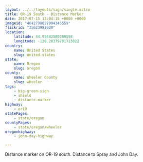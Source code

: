 ```yaml
---
layout: ../../layouts/sign/single.astro
title: OR-19 South - Distance Marker
date: 2017-07-15 13:04:15 +0000 +0000
imageid: "4642798827994345559"
flickrid: "35623982630"
location:
    latitude: 44.99442589989598
    longitude: -120.20379781723022
country:
    name: United States
    slug: united-states
state:
    name: Oregon
    slug: oregon
county:
    name: Wheeler County
    slug: wheeler
tags:
    - big-green-sign
    - shield
    - distance-marker
highway:
    - or19
statePages:
    - state/oregon
countyPages:
    - state/oregon/wheeler
oregonhighway:
    - john-day-highway

---
```

Distance marker on OR-19 south.  Distance to Spray and John Day.